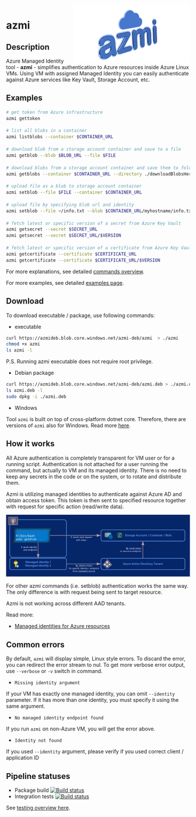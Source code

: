 <img align="right" width="320" height="160" src="img/azmi-logo.png">

# azmi

## Description

Azure Managed Identity tool - **azmi** - simplifies authentication to Azure resources inside Azure Linux VMs. Using VM with assigned Managed Identity you can easily authenticate against Azure services like Key Vault, Storage Account, etc.

## Examples

```bash
# get token from Azure infrastructure
azmi gettoken

# list all blobs in a container
azmi listblobs --container $CONTAINER_URL

# download blob from a storage account container and save to a file
azmi getblob --blob $BLOB_URL --file $FILE

# download blobs from a storage account container and save them to folder
azmi getblobs --container $CONTAINER_URL --directory ./downloadBlobsHere  

# upload file as a blob to storage account container
azmi setblob --file $FILE --container $CONTAINER_URL

# upload file by specifying blob url and identity
azmi setblob --file ~/info.txt --blob $CONTAINER_URL/myhostname/info.txt --identity 117dc05c-4d12-4ac2-b5f8-5e239dc8bc54

# fetch latest or specific version of a secret from Azure Key Vault
azmi getsecret --secret $SECRET_URL
azmi getsecret --secret $SECRET_URL/$VERSION

# fetch latest or specific version of a certificate from Azure Key Vault
azmi getcertificate --certificate $CERTIFICATE_URL
azmi getcertificate --certificate $CERTIFICATE_URL/$VERSION
```

For more explanations, see detailed [commands overview](./Commands.md).

For more examples, see detailed [examples page](./Examples.md).

## Download

To download executable / package, use following commands:

- executable
```bash
curl https://azmideb.blob.core.windows.net/azmi-deb/azmi  > ./azmi
chmod +x azmi
ls azmi -l
```
P.S. Running azmi executable does not require root privilege.

- Debian package
```bash
curl https://azmideb.blob.core.windows.net/azmi-deb/azmi.deb > ./azmi.deb
ls azmi.deb -l
sudo dpkg -i ./azmi.deb
```

- Windows

Tool `azmi` is built on top of cross-platform dotnet core.
Therefore, there are versions of `azmi` also for Windows.
Read more [here](Windows.md).

## How it works

All Azure authentication is completely transparent for VM user or for a running script.
Authentication is not attached for a user running the command, but actually to VM and its managed identity.
There is no need to keep any secrets in the code or on the system, or to rotate and distribute them.

Azmi is utilizing managed identities to authenticate against Azure AD and obtain access token.
This token is then sent to specified resource together with request for specific action (read/write data).

![azmi - how it works](img/azmi-explanation.png)

For other azmi commands (i.e. setblob) authentication works the same way. The only difference is with request being sent to target resource.

Azmi is not working across different AAD tenants.

Read more:
- [Managed identities for Azure resources](https://docs.microsoft.com/en-us/azure/active-directory/managed-identities-azure-resources/overview)
 
## Common errors

By default, `azmi` will display simple, Linux style errors. To discard the error, you can redirect the error stream to nul.
To get more verbose error output, use `--verbose` or `-v` switch in command.

- `Missing identity argument` 

If your VM has exactly one managed identity, you can omit `--identity` parameter. If it has more than one identity, you must specify it using the same argument.

- `No managed identity endpoint found`

If you run `azmi` on non-Azure VM, you will get the error above.

- `Identity not found`

If you used `--identity` argument, please verify if you used correct client / application ID

## Pipeline statuses

- Package build [![Build status](https://skype.visualstudio.com/SCC/_apis/build/status/SE-UP/azmi/build%20-%20azmi)](https://skype.visualstudio.com/SCC/_build/latest?definitionId=8166)
- Integration tests [![Build status](https://skype.visualstudio.com/SCC/_apis/build/status/SE-UP/azmi/Integration%20-%20azmi)](https://skype.visualstudio.com/SCC/_build/latest?definitionId=8091)

See [testing overview here](./Testing.md).

